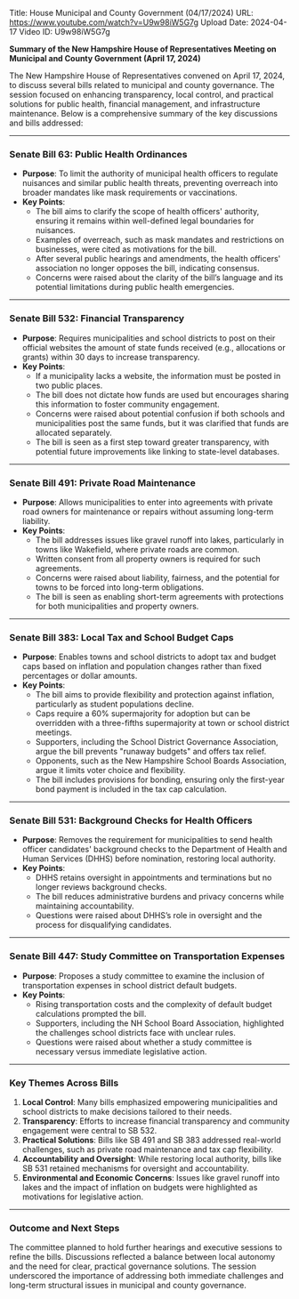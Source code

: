 Title: House Municipal and County Government (04/17/2024)
URL: https://www.youtube.com/watch?v=U9w98iW5G7g
Upload Date: 2024-04-17
Video ID: U9w98iW5G7g

**Summary of the New Hampshire House of Representatives Meeting on Municipal and County Government (April 17, 2024)**

The New Hampshire House of Representatives convened on April 17, 2024, to discuss several bills related to municipal and county governance. The session focused on enhancing transparency, local control, and practical solutions for public health, financial management, and infrastructure maintenance. Below is a comprehensive summary of the key discussions and bills addressed:

---

### **Senate Bill 63: Public Health Ordinances**
- **Purpose**: To limit the authority of municipal health officers to regulate nuisances and similar public health threats, preventing overreach into broader mandates like mask requirements or vaccinations.
- **Key Points**:
  - The bill aims to clarify the scope of health officers' authority, ensuring it remains within well-defined legal boundaries for nuisances.
  - Examples of overreach, such as mask mandates and restrictions on businesses, were cited as motivations for the bill.
  - After several public hearings and amendments, the health officers' association no longer opposes the bill, indicating consensus.
  - Concerns were raised about the clarity of the bill’s language and its potential limitations during public health emergencies.

---

### **Senate Bill 532: Financial Transparency**
- **Purpose**: Requires municipalities and school districts to post on their official websites the amount of state funds received (e.g., allocations or grants) within 30 days to increase transparency.
- **Key Points**:
  - If a municipality lacks a website, the information must be posted in two public places.
  - The bill does not dictate how funds are used but encourages sharing this information to foster community engagement.
  - Concerns were raised about potential confusion if both schools and municipalities post the same funds, but it was clarified that funds are allocated separately.
  - The bill is seen as a first step toward greater transparency, with potential future improvements like linking to state-level databases.

---

### **Senate Bill 491: Private Road Maintenance**
- **Purpose**: Allows municipalities to enter into agreements with private road owners for maintenance or repairs without assuming long-term liability.
- **Key Points**:
  - The bill addresses issues like gravel runoff into lakes, particularly in towns like Wakefield, where private roads are common.
  - Written consent from all property owners is required for such agreements.
  - Concerns were raised about liability, fairness, and the potential for towns to be forced into long-term obligations.
  - The bill is seen as enabling short-term agreements with protections for both municipalities and property owners.

---

### **Senate Bill 383: Local Tax and School Budget Caps**
- **Purpose**: Enables towns and school districts to adopt tax and budget caps based on inflation and population changes rather than fixed percentages or dollar amounts.
- **Key Points**:
  - The bill aims to provide flexibility and protection against inflation, particularly as student populations decline.
  - Caps require a 60% supermajority for adoption but can be overridden with a three-fifths supermajority at town or school district meetings.
  - Supporters, including the School District Governance Association, argue the bill prevents "runaway budgets" and offers tax relief.
  - Opponents, such as the New Hampshire School Boards Association, argue it limits voter choice and flexibility.
  - The bill includes provisions for bonding, ensuring only the first-year bond payment is included in the tax cap calculation.

---

### **Senate Bill 531: Background Checks for Health Officers**
- **Purpose**: Removes the requirement for municipalities to send health officer candidates' background checks to the Department of Health and Human Services (DHHS) before nomination, restoring local authority.
- **Key Points**:
  - DHHS retains oversight in appointments and terminations but no longer reviews background checks.
  - The bill reduces administrative burdens and privacy concerns while maintaining accountability.
  - Questions were raised about DHHS’s role in oversight and the process for disqualifying candidates.

---

### **Senate Bill 447: Study Committee on Transportation Expenses**
- **Purpose**: Proposes a study committee to examine the inclusion of transportation expenses in school district default budgets.
- **Key Points**:
  - Rising transportation costs and the complexity of default budget calculations prompted the bill.
  - Supporters, including the NH School Board Association, highlighted the challenges school districts face with unclear rules.
  - Questions were raised about whether a study committee is necessary versus immediate legislative action.

---

### **Key Themes Across Bills**
1. **Local Control**: Many bills emphasized empowering municipalities and school districts to make decisions tailored to their needs.
2. **Transparency**: Efforts to increase financial transparency and community engagement were central to SB 532.
3. **Practical Solutions**: Bills like SB 491 and SB 383 addressed real-world challenges, such as private road maintenance and tax cap flexibility.
4. **Accountability and Oversight**: While restoring local authority, bills like SB 531 retained mechanisms for oversight and accountability.
5. **Environmental and Economic Concerns**: Issues like gravel runoff into lakes and the impact of inflation on budgets were highlighted as motivations for legislative action.

---

### **Outcome and Next Steps**
The committee planned to hold further hearings and executive sessions to refine the bills. Discussions reflected a balance between local autonomy and the need for clear, practical governance solutions. The session underscored the importance of addressing both immediate challenges and long-term structural issues in municipal and county governance.
